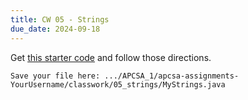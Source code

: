 ```yaml
---
title: CW 05 - Strings
due_date: 2024-09-18
---
```


Get [this starter code](https://github.com/novillo-cs/apcsa_material/blob/main/classwork/05_strings/MyStrings.java) and follow those directions.



```Save your file here: .../APCSA_1/apcsa-assignments-YourUsername/classwork/05_strings/MyStrings.java```

